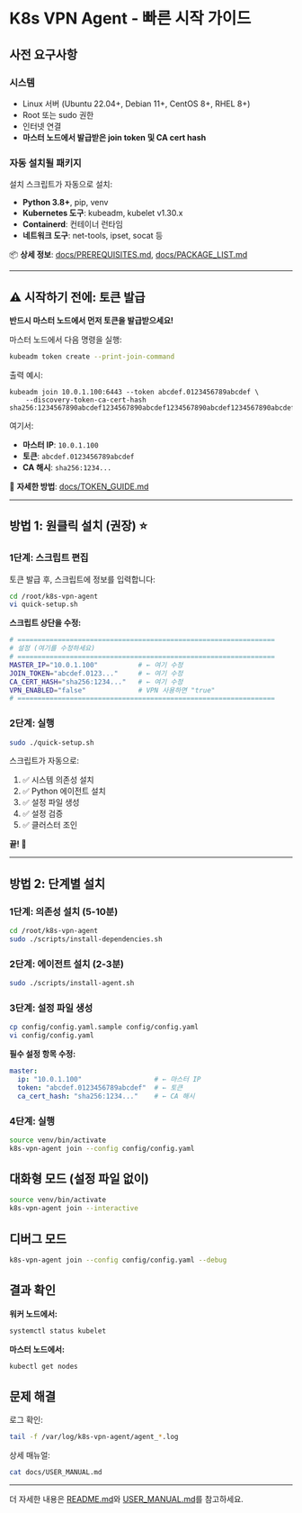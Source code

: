 # K8s VPN Agent - 빠른 시작 가이드

## 사전 요구사항

### 시스템
- Linux 서버 (Ubuntu 22.04+, Debian 11+, CentOS 8+, RHEL 8+)
- Root 또는 sudo 권한
- 인터넷 연결
- **마스터 노드에서 발급받은 join token 및 CA cert hash**

### 자동 설치될 패키지
설치 스크립트가 자동으로 설치:
- **Python 3.8+**, pip, venv
- **Kubernetes 도구**: kubeadm, kubelet v1.30.x
- **Containerd**: 컨테이너 런타임
- **네트워크 도구**: net-tools, ipset, socat 등

📦 **상세 정보**: [docs/PREREQUISITES.md](docs/PREREQUISITES.md), [docs/PACKAGE_LIST.md](docs/PACKAGE_LIST.md)

---

## ⚠️ 시작하기 전에: 토큰 발급

**반드시 마스터 노드에서 먼저 토큰을 발급받으세요!**

마스터 노드에서 다음 명령을 실행:

```bash
kubeadm token create --print-join-command
```

출력 예시:
```
kubeadm join 10.0.1.100:6443 --token abcdef.0123456789abcdef \
    --discovery-token-ca-cert-hash sha256:1234567890abcdef1234567890abcdef1234567890abcdef1234567890abcdef
```

여기서:
- **마스터 IP**: `10.0.1.100`
- **토큰**: `abcdef.0123456789abcdef`
- **CA 해시**: `sha256:1234...`

📖 **자세한 방법**: [docs/TOKEN_GUIDE.md](docs/TOKEN_GUIDE.md)

---

## 방법 1: 원클릭 설치 (권장) ⭐

### 1단계: 스크립트 편집

토큰 발급 후, 스크립트에 정보를 입력합니다:

```bash
cd /root/k8s-vpn-agent
vi quick-setup.sh
```

**스크립트 상단을 수정:**
```bash
# ================================================================
# 설정 (여기를 수정하세요)
# ================================================================
MASTER_IP="10.0.1.100"          # ← 여기 수정
JOIN_TOKEN="abcdef.0123..."     # ← 여기 수정
CA_CERT_HASH="sha256:1234..."   # ← 여기 수정
VPN_ENABLED="false"             # VPN 사용하면 "true"
# ================================================================
```

### 2단계: 실행

```bash
sudo ./quick-setup.sh
```

스크립트가 자동으로:
1. ✅ 시스템 의존성 설치
2. ✅ Python 에이전트 설치
3. ✅ 설정 파일 생성
4. ✅ 설정 검증
5. ✅ 클러스터 조인

**끝! 🎉**

---

## 방법 2: 단계별 설치

### 1단계: 의존성 설치 (5-10분)

```bash
cd /root/k8s-vpn-agent
sudo ./scripts/install-dependencies.sh
```

### 2단계: 에이전트 설치 (2-3분)

```bash
sudo ./scripts/install-agent.sh
```

### 3단계: 설정 파일 생성

```bash
cp config/config.yaml.sample config/config.yaml
vi config/config.yaml
```

**필수 설정 항목 수정:**
```yaml
master:
  ip: "10.0.1.100"                  # ← 마스터 IP
  token: "abcdef.0123456789abcdef"  # ← 토큰
  ca_cert_hash: "sha256:1234..."    # ← CA 해시
```

### 4단계: 실행

```bash
source venv/bin/activate
k8s-vpn-agent join --config config/config.yaml
```

## 대화형 모드 (설정 파일 없이)

```bash
source venv/bin/activate
k8s-vpn-agent join --interactive
```

## 디버그 모드

```bash
k8s-vpn-agent join --config config/config.yaml --debug
```

## 결과 확인

**워커 노드에서:**
```bash
systemctl status kubelet
```

**마스터 노드에서:**
```bash
kubectl get nodes
```

## 문제 해결

로그 확인:
```bash
tail -f /var/log/k8s-vpn-agent/agent_*.log
```

상세 매뉴얼:
```bash
cat docs/USER_MANUAL.md
```

---

더 자세한 내용은 [README.md](README.md)와 [USER_MANUAL.md](docs/USER_MANUAL.md)를 참고하세요.
